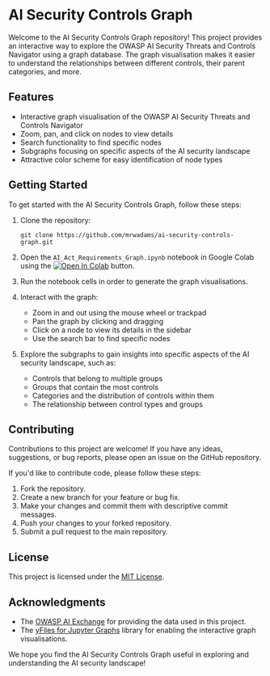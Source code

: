 # AI Security Controls Graph

Welcome to the AI Security Controls Graph repository! This project provides an interactive way to explore the OWASP AI Security Threats and Controls Navigator using a graph database. The graph visualisation makes it easier to understand the relationships between different controls, their parent categories, and more.

## Features

- Interactive graph visualisation of the OWASP AI Security Threats and Controls Navigator
- Zoom, pan, and click on nodes to view details
- Search functionality to find specific nodes
- Subgraphs focusing on specific aspects of the AI security landscape
- Attractive color scheme for easy identification of node types

## Getting Started

To get started with the AI Security Controls Graph, follow these steps:

1. Clone the repository:
   ```
   git clone https://github.com/mrwadams/ai-security-controls-graph.git
   ```

2. Open the `AI_Act_Requirements_Graph.ipynb` notebook in Google Colab using the <a target="_blank" href="https://colab.research.google.com/github/mrwadams/ai-security-controls-graph/blob/main/AI_Act_Requirements_Graph.ipynb"><img src="https://colab.research.google.com/assets/colab-badge.svg" alt="Open In Colab"/></a> button.

3. Run the notebook cells in order to generate the graph visualisations.

4. Interact with the graph:
   - Zoom in and out using the mouse wheel or trackpad
   - Pan the graph by clicking and dragging
   - Click on a node to view its details in the sidebar
   - Use the search bar to find specific nodes

5. Explore the subgraphs to gain insights into specific aspects of the AI security landscape, such as:
   - Controls that belong to multiple groups
   - Groups that contain the most controls
   - Categories and the distribution of controls within them
   - The relationship between control types and groups

## Contributing

Contributions to this project are welcome! If you have any ideas, suggestions, or bug reports, please open an issue on the GitHub repository.

If you'd like to contribute code, please follow these steps:

1. Fork the repository.
2. Create a new branch for your feature or bug fix.
3. Make your changes and commit them with descriptive commit messages.
4. Push your changes to your forked repository.
5. Submit a pull request to the main repository.

## License

This project is licensed under the [MIT License](LICENSE).

## Acknowledgments

- The [OWASP AI Exchange](https://owasp-ai-exchange.web.app/) for providing the data used in this project.
- The [yFiles for Jupyter Graphs](https://www.yworks.com/products/yfiles-graphs-for-jupyter) library for enabling the interactive graph visualisations.

We hope you find the AI Security Controls Graph useful in exploring and understanding the AI security landscape!